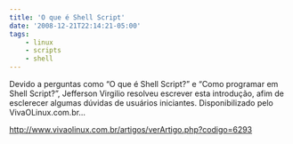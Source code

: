 ```yaml
---
title: 'O que é Shell Script'
date: '2008-12-21T22:14:21-05:00'
tags:
    - linux
    - scripts
    - shell
---
```


Devido a perguntas como “O que é Shell Script?” e “Como programar em Shell Script?”, Jefferson Virgilio resolveu escrever esta introdução, afim de esclerecer algumas dúvidas de usuários iniciantes. Disponibilizado pelo VivaOLinux.com.br…

<http://www.vivaolinux.com.br/artigos/verArtigo.php?codigo=6293>
